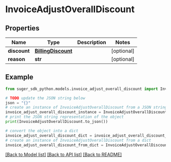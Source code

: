# InvoiceAdjustOverallDiscount


## Properties

Name | Type | Description | Notes
------------ | ------------- | ------------- | -------------
**discount** | [**BillingDiscount**](BillingDiscount.md) |  | [optional] 
**reason** | **str** |  | [optional] 

## Example

```python
from suger_sdk_python.models.invoice_adjust_overall_discount import InvoiceAdjustOverallDiscount

# TODO update the JSON string below
json = "{}"
# create an instance of InvoiceAdjustOverallDiscount from a JSON string
invoice_adjust_overall_discount_instance = InvoiceAdjustOverallDiscount.from_json(json)
# print the JSON string representation of the object
print(InvoiceAdjustOverallDiscount.to_json())

# convert the object into a dict
invoice_adjust_overall_discount_dict = invoice_adjust_overall_discount_instance.to_dict()
# create an instance of InvoiceAdjustOverallDiscount from a dict
invoice_adjust_overall_discount_from_dict = InvoiceAdjustOverallDiscount.from_dict(invoice_adjust_overall_discount_dict)
```
[[Back to Model list]](../README.md#documentation-for-models) [[Back to API list]](../README.md#documentation-for-api-endpoints) [[Back to README]](../README.md)


